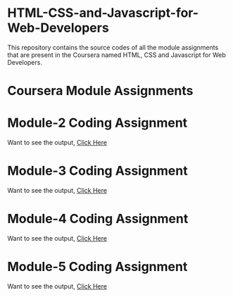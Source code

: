 # HTML-CSS-and-Javascript-for-Web-Developers

This repository contains the source codes of all the module assignments that are present in the Coursera named HTML, CSS and Javascript for Web Developers.



# Coursera Module Assignments

# Module-2 Coding Assignment

Want to see the output, [Click Here](https://theshivai.github.io/HTML-CSS-and-Javascript-for-Web-Developers/Module-2/index.html)

# Module-3 Coding Assignment

Want to see the output, [Click Here](https://theshivai.github.io/HTML-CSS-and-Javascript-for-Web-Developers/Module-3/index.html)

# Module-4 Coding Assignment

Want to see the output, [Click Here](https://theshivai.github.io/HTML-CSS-and-Javascript-for-Web-Developers/Module-4/index.html)

# Module-5 Coding Assignment

Want to see the output, [Click Here](https://theshivai.github.io/HTML-CSS-and-Javascript-for-Web-Developers/Module-5/index.html)
